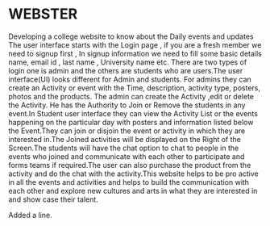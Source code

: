 # WEBSTER
Developing a college website to know about the Daily events and updates  The user interface starts with the Login page , if you are a fresh member we need to signup first , In signup information we need to fill some basic details name, email id , last name , University name etc. There are two types of login one is admin and the others are students who are users.The user interface(UI) looks different for Admin and students. For admins they can create an Activity or event  with the Time, description, activity type, posters, photos and the products. The admin can create the Activity ,edit or delete the Activity. He has the Authority to Join or Remove the students in any event.In Student user interface they can view the Activity List or the events happening on the particular day with posters and information listed below the Event.They can join or disjoin the event or activity in which they are interested in.The Joined activities will be displayed on the Right of the Screen.The students will have the chat option to chat to people in the events who joined and communicate with each other to participate and forms teams if required.The user can also purchase the product from the activity and do the chat with the activity.This website helps to be pro active in all the events and activities and helps to build the communication with each other and explore new cultures and arts in what they are interested in and show case their talent. 

Added a line.
